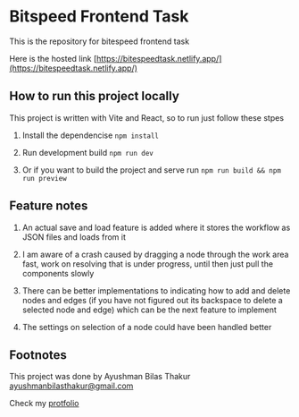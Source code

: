 # Bitspeed Frontend Task

This is the repository for bitespeed frontend task

Here is the hosted link
[https://bitespeedtask.netlify.app/](https://bitespeedtask.netlify.app/)

## How to run this project locally

This project is written with Vite and React, so to run just follow these stpes

1. Install the dependencise `npm install`

2. Run development build `npm run dev`

3. Or if you want to build the project and
   serve run `npm run build && npm run preview`

## Feature notes

1. An actual save and load feature is added where it stores the workflow as
   JSON files and loads from it

2. I am aware of a crash caused by dragging a node through the work area fast,
   work on resolving that is under progress,
   until then just pull the components slowly

3. There can be better implementations to indicating how to
   add and delete nodes and edges (if you have not figured out its backspace to delete
   a selected node and edge) which can be the next feature to implement

4. The settings on selection of a node could have been handled better

## Footnotes

This project was done by Ayushman Bilas Thakur
[ayushmanbilasthakur@gmail.com](mailto:ayushmanbilasthakur@gmail.com)

Check my [protfolio](https://www.ayushmanbthakur.com)
